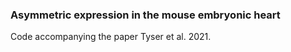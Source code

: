 ### Asymmetric expression in the mouse embryonic heart

Code accompanying the paper Tyser et al. 2021.


